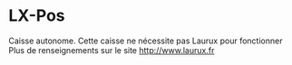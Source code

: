 # LX-Pos
Caisse autonome.
Cette caisse ne nécessite pas Laurux pour fonctionner
Plus de renseignements sur le site http://www.laurux.fr
